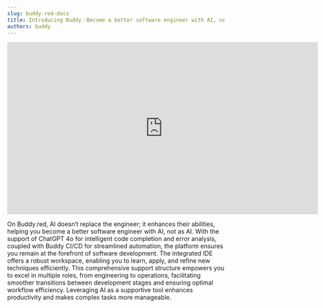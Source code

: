 ```yaml
---
slug: buddy-red-docs
title: Introducing Buddy：Become a better software engineer with AI, not as AI
authors: buddy
---
```


<iframe width="720" height="400" src="https://www.youtube.com/embed/zklyJxJzMhM?si=hnQoAIPwFlF76NPK" title="YouTube video player" frameborder="0" allow="accelerometer; autoplay; clipboard-write; encrypted-media; gyroscope; picture-in-picture; web-share" referrerpolicy="strict-origin-when-cross-origin" allowfullscreen></iframe>

On Buddy.red, AI doesn’t replace the engineer; it enhances their abilities, helping you become a better software engineer with AI, not as AI. With the support of ChatGPT 4o for intelligent code completion and error analysis, coupled with Buddy CI/CD for streamlined automation, the platform ensures you remain at the forefront of software development. The integrated IDE offers a robust workspace, enabling you to learn, apply, and refine new techniques efficiently. This comprehensive support structure empowers you to excel in multiple roles, from engineering to operations, facilitating smoother transitions between development stages and ensuring optimal workflow efficiency. Leveraging AI as a supportive tool enhances productivity and makes complex tasks more manageable.
